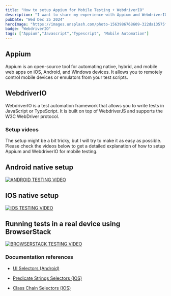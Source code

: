 ```yaml
---
title: "How to setup Appium for Mobile Testing + WebdriverIO"
description: "I want to share my experience with Appium and WebdriverIO for mobile testing. I will share my setup for both Android and IOS, and how to run the tests. Also, I will be sharing an example of how to run the tests in a real device using BrowserStack."
pubDate: "Wed Dec 25 2024"
heroImage: "https://images.unsplash.com/photo-1563986768609-322da13575f3?ixlib=rb-4.0.3&ixid=MnwxMjA3fDB8MHxwaG90by1wYWdlfHx8fGVufDB8fHx8&auto=format&fit=crop&w=1470&q=80"
badge: "WebdriverIO"
tags: ["Appium","Javascript","Typescript", "Mobile Automation"]
---
```


## Appium
Appium is an open-source tool for automating native, hybrid, and mobile web apps on iOS, Android, and Windows devices. It allows you to remotely control mobile devices or emulators from your test scripts. 

## WebdriverIO
WebdriverIO is a test automation framework that allows you to write tests in JavaScript or TypeScript. It is built on top of WebdriverJS and supports the W3C WebDriver protocol.

### Setup videos
The setup might be a bit tricky, but I will try to make it as easy as possible. Please check the videos below to get a detailed explanation of how to setup Appium and WebdriverIO for mobile testing.

## Android native setup 

[![ANDROID TESTING VIDEO](https://i.ytimg.com/vi/KN1sTvvX0mM/hq720.jpg?sqp=-oaymwEnCNAFEJQDSFryq4qpAxkIARUAAIhCGAHYAQHiAQoIGBACGAY4AUAB&rs=AOn4CLDC0X2Kx_5FPhY5cmlf0z0RkOibLg)](https://www.youtube.com/watch?v=KN1sTvvX0mM&t=2569s)

## IOS native setup
[![IOS TESTING VIDEO](https://i.ytimg.com/vi/Q5Oy8axA8Qw/hq720.jpg?sqp=-oaymwEnCNAFEJQDSFryq4qpAxkIARUAAIhCGAHYAQHiAQoIGBACGAY4AUAB&rs=AOn4CLDmG3b95GcxBsdwYa4Noo9Cy3-Zpg)](https://www.youtube.com/watch?v=Q5Oy8axA8Qw&ab_channel=JoanMedia)

## Running tests in a real device using BrowserStack

[![BROWSERSTACK TESTING VIDEO](https://i.ytimg.com/vi/XSHifNNWML4/hq720.jpg?sqp=-oaymwEnCNAFEJQDSFryq4qpAxkIARUAAIhCGAHYAQHiAQoIGBACGAY4AUAB&rs=AOn4CLCZtgQygo5frVnUE9lAun7QXAMwew)](https://www.youtube.com/watch?v=XSHifNNWML4&pp=ygUeYXBwaXVtIGJyb3dzZXJzdGFjayAgam9hbm1lZGlh)
### Documentation references

- [UI Selectors (Android)](https://developer.android.com/reference/androidx/test/uiautomator/UiSelector)

- [Predicate Strings Selectors (IOS)](https://appium.io/docs/en/writing-running-appium/ios/ios-predicate/)

- [Class Chain Selectors (IOS)](https://github.com/facebookarchive/WebDriverAgent/wiki/Class-Chain-Queries-Construction-Rules)
